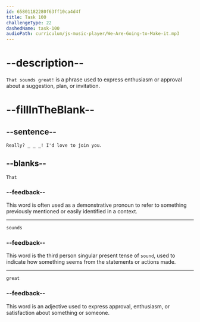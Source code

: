 ```yaml
---
id: 65801182280f63ff10ca4d4f
title: Task 100
challengeType: 22
dashedName: task-100
audioPath: curriculum/js-music-player/We-Are-Going-to-Make-it.mp3
---
```


<!--
AUDIO REFERENCE:
Brian: Really? That sounds great!
-->

# --description--

`That sounds great!` is a phrase used to express enthusiasm or approval about a suggestion, plan, or invitation.

# --fillInTheBlank--

## --sentence--

`Really? _ _ _! I'd love to join you.`

## --blanks--

`That`

### --feedback--

This word is often used as a demonstrative pronoun to refer to something previously mentioned or easily identified in a context.

---

`sounds`

### --feedback--

This word is the third person singular present tense of `sound`, used to indicate how something seems from the statements or actions made.

---

`great`

### --feedback--

This word is an adjective used to express approval, enthusiasm, or satisfaction about something or someone.
